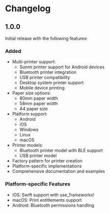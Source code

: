# Changelog

## 1.0.0

Initial release with the following features:

### Added
- Multi-printer support:
  - Sunmi printer support for Android devices
  - Bluetooth printer integration
  - USB printer compatibility
  - Desktop system printer support
  - Mobile device printing
- Paper size options:
  - 80mm paper width
  - 58mm paper width
  - A4 paper size
- Platform support:
  - Android
  - iOS
  - Windows
  - Linux
  - macOS
- Printer models:
  - Bluetooth printer model with BLE support
  - USB printer model
- Factory pattern for printer creation
- Platform-specific implementations
- Comprehensive documentation and examples

### Platform-specific Features
- iOS: Swift support with use_frameworks!
- macOS: Print entitlements support
- Android: Bluetooth permissions handling
